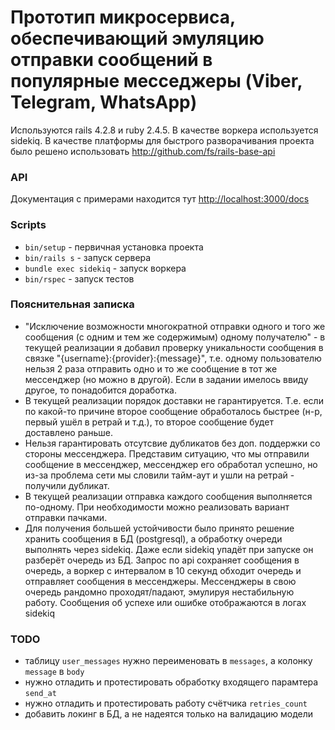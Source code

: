 # Прототип микросервиса, обеспечивающий эмуляцию отправки сообщений в популярные месседжеры (Viber, Telegram, WhatsApp)

Используются rails 4.2.8 и ruby 2.4.5. В качестве воркера используется sidekiq. В качестве платформы для быстрого разворачивания проекта было решено использовать http://github.com/fs/rails-base-api

### API

Документация с примерами находится тут [http://localhost:3000/docs](http://localhost:3000/docs)

### Scripts

* `bin/setup` - первичная установка проекта
* `bin/rails s` - запуск сервера
* `bundle exec sidekiq` - запуск воркера
* `bin/rspec` - запуск тестов

### Пояснительная записка
- "Исключение возможности многократной отправки одного и того же сообщения (с одним и тем же содержимым) одному получателю" - в текущей реализации я добавил проверку уникальности сообщения в связке "{username}:{provider}:{message}", т.е. одному пользователю нельзя 2 раза отправить одно и то же сообщение в тот же мессенджер (но можно в другой). Если в задании имелось ввиду другое, то понадобится доработка.
- В текущей реализации порядок доставки не гарантируется. Т.е. если по какой-то причине второе сообщение обработалось быстрее (н-р, первый ушёл в ретрай и т.д.), то второе сообщение будет доставлено раньше.
- Нельзя гарантировать отсутсвие дубликатов без доп. поддержки со стороны мессенджера. Представим ситуацию, что мы отправили сообщение в мессенджер, мессенджер его обработал успешно, но из-за проблема сети мы словили тайм-аут и ушли на ретрай - получили дубликат.
- В текущей реализации отправка каждого сообщения выполняется по-одному. При необходимости можно реализовать вариант отправки пачками.
- Для получения большей устойчивости было принято решение хранить сообщения в БД (postgresql), а обработку очереди выполнять через sidekiq. Даже если sidekiq упадёт при запуске он разберёт очередь из БД. Запрос по api сохраняет сообщения в очередь, а воркер с интервалом в 10 секунд обходит очередь и отправляет сообщения в мессенджеры. Мессенджеры в свою очередь рандомно проходят/падают, эмулируя нестабильную работу. Сообщения об успехе или ошибке отображаются в логах sidekiq

### TODO
- таблицу `user_messages` нужно переименовать в `messages`, а колонку `message` в `body`
- нужно отладить и протестировать обработку входящего парамтера `send_at`
- нужно отладить и протестировать работу счётчика `retries_count`
- добавить локинг в БД, а не надеятся только на валидацию модели
